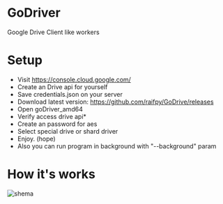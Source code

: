 # GoDriver
Google Drive Client like workers

# Setup

* Visit https://console.cloud.google.com/
* Create an Drive api for yourself
* Save credentials.json on your server
* Download latest version: https://github.com/raifpy/GoDrive/releases
* Open goDriver_<os>amd64
* Verify access drive api\*
* Create an password for aes
* Select special drive or shard driver
* Enjoy. (hope)
* Also you can run program in background with "--background" param


# How it's works

![shema](https://github.com/raifpy/GoDrive/blob/main/resources/GoDriveSchema4.png)

